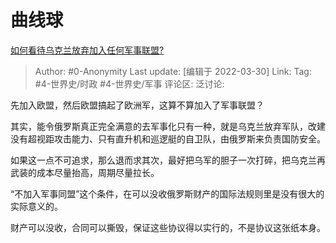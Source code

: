 # 曲线球
[如何看待乌克兰放弃加入任何军事联盟?](https://www.zhihu.com/question/524896278/answer/2415184005)
> Author: #0-Anonymity
> Last update: [编辑于 2022-03-30]
> Link:
> Tag: #4-世界史/时政 #4-世界史/军事
> 评论区:
> 泛讨论:

先加入欧盟，然后欧盟搞起了欧洲军，这算不算加入了军事联盟？

其实，能令俄罗斯真正完全满意的去军事化只有一种，就是乌克兰放弃军队，改建没有超视距攻击能力、只有直升机和巡逻艇的自卫队，由俄罗斯来负责国防安全。

如果这一点不可追求，那么退而求其次，最好把乌军的胆子一次打碎，把乌克兰再武装的成本尽量抬高，周期尽量拉长。

“不加入军事同盟”这个条件，在可以没收俄罗斯财产的国际法规则里是没有很大的实际意义的。

财产可以没收，合同可以撕毁，保证这些协议得以实行的，不是协议这张纸本身。
